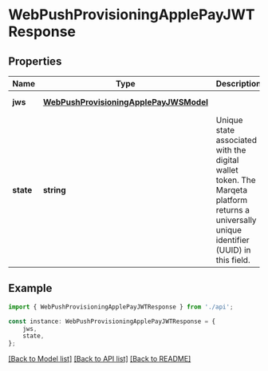 # WebPushProvisioningApplePayJWTResponse


## Properties

Name | Type | Description | Notes
------------ | ------------- | ------------- | -------------
**jws** | [**WebPushProvisioningApplePayJWSModel**](WebPushProvisioningApplePayJWSModel.md) |  | [default to undefined]
**state** | **string** | Unique state associated with the digital wallet token. The Marqeta platform returns a universally unique identifier (UUID) in this field. | [default to undefined]

## Example

```typescript
import { WebPushProvisioningApplePayJWTResponse } from './api';

const instance: WebPushProvisioningApplePayJWTResponse = {
    jws,
    state,
};
```

[[Back to Model list]](../README.md#documentation-for-models) [[Back to API list]](../README.md#documentation-for-api-endpoints) [[Back to README]](../README.md)
